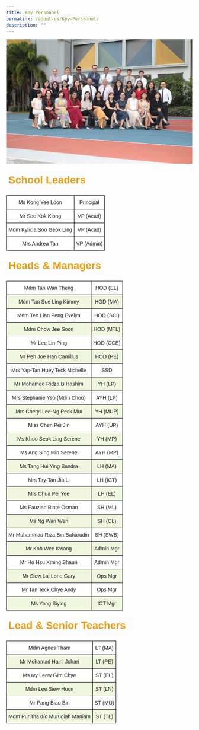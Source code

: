 ```yaml
---
title: Key Personnel
permalink: /about-us/Key-Personnel/
description: ""
---
```


![](/images/Staff/key%20personnel%202023.jpg)

<style type="text/css">
.tg  {border-collapse:collapse;border-spacing:0;}
.tg td{border-color:black;border-style:solid;border-width:1px;font-family:Arial, sans-serif;font-size:14px;
  overflow:hidden;padding:10px 5px;word-break:normal;}
.tg th{border-color:black;border-style:solid;border-width:1px;font-family:Arial, sans-serif;font-size:14px;
  font-weight:normal;overflow:hidden;padding:10px 5px;word-break:normal;}
.tg .tg-t6eb{border-color:#ffffff;color:#e89d16;font-size:28px;font-weight:bold;text-align:left;vertical-align:top}
</style>
<table class="tg">
<thead>
  <tr>
    <td class="tg-t6eb">School Leaders</td>
  </tr>
</thead>
</table>





<style type="text/css">
.tg  {border-collapse:collapse;border-spacing:0;}
.tg td{border-color:black;border-style:solid;border-width:1px;font-family:Arial, sans-serif;font-size:14px;
  overflow:hidden;padding:10px 5px;word-break:normal;}
.tg th{border-color:black;border-style:solid;border-width:1px;font-family:Arial, sans-serif;font-size:14px;
  font-weight:normal;overflow:hidden;padding:10px 5px;word-break:normal;}
.tg .tg-bn4z{background-color:#F1F6DF;color:#222;text-align:center;vertical-align:middle}
.tg .tg-a3j2{background-color:#FFF;color:#222;text-align:center;vertical-align:middle}
</style>
<table class="tg">
<thead>
  <tr>
    <td class="tg-a3j2"><span style="color:#222">Ms Kong Yee Loon</span></td>
    <td class="tg-a3j2"><span style="color:#222">Principal</span></td>
  </tr>
</thead>
<tbody>
  <tr>
    <td class="tg-a3j2"><span style="color:#222">Mr See Kok Kiong </span></td>
    <td class="tg-a3j2"><span style="color:#222"> VP (Acad)</span><br></td>
  </tr>
  <tr>
    <td class="tg-a3j2"><span style="color:#222">Mdm Kylicia Soo Geok Ling </span></td>
    <td class="tg-a3j2"><span style="color:#222">VP (Acad) </span></td>
  </tr>
  <tr>
    <td class="tg-a3j2"><span style="color:#222">Mrs Andrea Tan</span></td>
    <td class="tg-a3j2"><span style="color:#222">VP (Admin) </span></td>
  </tr>
</tbody>
</table>


<style type="text/css">
.tg  {border-collapse:collapse;border-spacing:0;}
.tg td{border-color:black;border-style:solid;border-width:1px;font-family:Arial, sans-serif;font-size:14px;
  overflow:hidden;padding:10px 5px;word-break:normal;}
.tg th{border-color:black;border-style:solid;border-width:1px;font-family:Arial, sans-serif;font-size:14px;
  font-weight:normal;overflow:hidden;padding:10px 5px;word-break:normal;}
.tg .tg-t6eb{border-color:#ffffff;color:#e89d16;font-size:28px;font-weight:bold;text-align:left;vertical-align:top}
</style>
<table class="tg">
<thead>
  <tr>
    <td class="tg-t6eb">Heads &amp; Managers</td>
  </tr>
</thead>
</table>


<style type="text/css">
.tg  {border-collapse:collapse;border-spacing:0;}
.tg td{border-color:black;border-style:solid;border-width:1px;font-family:Arial, sans-serif;font-size:14px;
  overflow:hidden;padding:10px 5px;word-break:normal;}
.tg th{border-color:black;border-style:solid;border-width:1px;font-family:Arial, sans-serif;font-size:14px;
  font-weight:normal;overflow:hidden;padding:10px 5px;word-break:normal;}
.tg .tg-bn4z{background-color:#F1F6DF;color:#222;text-align:center;vertical-align:middle}
.tg .tg-a3j2{background-color:#FFF;color:#222;text-align:center;vertical-align:middle}
</style>
<table class="tg">
<thead>
  <tr>
    <th class="tg-a3j2"><span style="color:#222">Mdm Tan Wan Theng</span></th>
    <th class="tg-a3j2"><span style="color:#222">HOD (EL)</span></th>
  </tr>
</thead>
<tbody>
  <tr>
    <td class="tg-bn4z"><span style="color:#222">Mdm Tan Sue Ling Kimmy</span></td>
    <td class="tg-bn4z"><span style="color:#222">HOD (MA)</span></td>
  </tr>
  <tr>
    <td class="tg-a3j2"><span style="color:#222"> Mdm Teo Lian Peng Evelyn</span></td>
    <td class="tg-a3j2"><span style="color:#222">HOD (SCI) </span></td>
  </tr>
  <tr>
    <td class="tg-bn4z"><span style="color:#222">Mdm Chow Jee Soon</span></td>
    <td class="tg-bn4z"><span style="color:#222"> HOD (MTL)</span></td>
  </tr>
  <tr>
    <td class="tg-a3j2"><span style="color:#222"> Mr Lee Lin Ping</span></td>
    <td class="tg-a3j2"><span style="color:#222">HOD (CCE) </span></td>
  </tr>
  <tr>
    <td class="tg-bn4z"><span style="color:#222"> Mr Peh Joe Han Camillus</span></td>
    <td class="tg-bn4z"><span style="color:#222">HOD (PE)</span></td>
  </tr>
  <tr>
    <td class="tg-a3j2"><span style="color:#222"> Mrs Yap-Tan Huey Teck Michelle</span></td>
    <td class="tg-a3j2"><span style="color:#222">SSD </span></td>
  </tr>
  <tr>
    <td class="tg-bn4z"><span style="color:#222"> Mr Mohamed Ridza B Hashim</span></td>
    <td class="tg-bn4z"><span style="color:#222">YH (LP) </span></td>
  </tr>
  <tr>
    <td class="tg-a3j2"><span style="color:#222">Mrs Stephanie Yeo (Mdm Choo) </span></td>
    <td class="tg-a3j2"><span style="color:#222">AYH (LP) </span></td>
  </tr>
  <tr>
    <td class="tg-bn4z"><span style="color:#222"> Mrs Cheryl Lee-Ng Peck Mui</span></td>
    <td class="tg-bn4z"><span style="color:#222">YH (MUP) </span></td>
  </tr>
  <tr>
    <td class="tg-a3j2"><span style="color:#222">Miss Chen Pei Jin</span></td>
    <td class="tg-a3j2"><span style="color:#222">AYH (UP) </span></td>
  </tr>
   <tr>
    <td class="tg-bn4z"><span style="color:#222">Ms Khoo Seok Ling Serene </span></td>
    <td class="tg-bn4z"><span style="color:#222"> YH (MP)</span></td>
  </tr>
	<tr>
    <td class="tg-a3j2"><span style="color:#222">Ms Ang Sing Min Serene </span></td>
    <td class="tg-a3j2"><span style="color:#222"> AYH (MP)</span></td>
  </tr>
  <tr>
    <td class="tg-bn4z"><span style="color:#222"> Ms Tang Hui Ying Sandra</span></td>
    <td class="tg-bn4z"><span style="color:#222">LH (MA) </span></td>
  </tr>
  <tr>
    <td class="tg-a3j2"><span style="color:#222"> Mrs Tay-Tan Jia Li</span></td>
    <td class="tg-a3j2"><span style="color:#222">LH (ICT) </span></td>
  </tr>
  <tr>
    <td class="tg-bn4z"><span style="color:#222"> Mrs Chua Pei Yee</span></td>
    <td class="tg-bn4z"><span style="color:#222">LH (EL) </span></td>
  </tr>

  <tr>
    <td class="tg-a3j2"><span style="color:#222"> Ms Fauziah Binte Osman</span></td>
    <td class="tg-a3j2"><span style="color:#222">SH (ML) </span></td>
  </tr>
  <tr>
    <td class="tg-bn4z"><span style="color:#222">Ms Ng Wan Wen </span></td>
    <td class="tg-bn4z"><span style="color:#222"> SH (CL)</span></td>
  </tr>
  <tr>
    <td class="tg-a3j2"><span style="color:#222"> Mr Muhammad Riza Bin Baharudin</span></td>
    <td class="tg-a3j2"><span style="color:#222">SH (SWB) </span></td>
  </tr>
  <tr>
    <td class="tg-bn4z"><span style="color:#222"> Mr Koh Wee Kwang</span></td>
    <td class="tg-bn4z"><span style="color:#222">Admin Mgr</span></td>
  </tr>
  <tr>
    <td class="tg-a3j2"><span style="color:#222">Mr Ho Hsu Xming Shaun </span></td>
    <td class="tg-a3j2"><span style="color:#222">Admin Mgr</span></td>
  </tr>
  <tr>
    <td class="tg-bn4z"><span style="color:#222"> Mr Siew Lai Lone Gary</span></td>
    <td class="tg-bn4z"><span style="color:#222">Ops Mgr </span></td>
  </tr>
  <tr>
    <td class="tg-a3j2"><span style="color:#222">Mr Tan Teck Chye Andy </span></td>
    <td class="tg-a3j2"><span style="color:#222">Ops Mgr </span></td>
  </tr>
  <tr>
    <td class="tg-bn4z"><span style="color:#222">Ms Yang Siying </span></td>
    <td class="tg-bn4z"><span style="color:#222"> ICT Mgr</span></td>
  </tr>
</tbody>
</table>

<style type="text/css">
.tg  {border-collapse:collapse;border-spacing:0;}
.tg td{border-color:black;border-style:solid;border-width:1px;font-family:Arial, sans-serif;font-size:14px;
  overflow:hidden;padding:10px 5px;word-break:normal;}
.tg th{border-color:black;border-style:solid;border-width:1px;font-family:Arial, sans-serif;font-size:14px;
  font-weight:normal;overflow:hidden;padding:10px 5px;word-break:normal;}
.tg .tg-t6eb{border-color:#ffffff;color:#e89d16;font-size:28px;font-weight:bold;text-align:left;vertical-align:top}
</style>
<table class="tg">
<thead>
  <tr>
    <td class="tg-t6eb">Lead &amp; Senior Teachers</td>
  </tr>
</thead>
</table>

<style type="text/css">
.tg  {border-collapse:collapse;border-spacing:0;}
.tg td{border-color:black;border-style:solid;border-width:1px;font-family:Arial, sans-serif;font-size:14px;
  overflow:hidden;padding:10px 5px;word-break:normal;}
.tg th{border-color:black;border-style:solid;border-width:1px;font-family:Arial, sans-serif;font-size:14px;
  font-weight:normal;overflow:hidden;padding:10px 5px;word-break:normal;}
.tg .tg-bn4z{background-color:#F1F6DF;color:#222;text-align:center;vertical-align:middle}
.tg .tg-a3j2{background-color:#FFF;color:#222;text-align:center;vertical-align:middle}
</style>
<table class="tg">
<thead>
  <tr>
    <th class="tg-a3j2"><span style="color:#222">Mdm Agnes Tham</span></th>
    <th class="tg-a3j2"><span style="color:#222">LT (MA)</span></th>
  </tr>
</thead>
<tbody>
  <tr>
    <td class="tg-bn4z"><span style="color:#222"> Mr Mohamad Hairil Johari</span></td>
    <td class="tg-bn4z"><span style="color:#222">LT (PE) </span></td>
  </tr>
  <tr>
    <td class="tg-a3j2"><span style="color:#222">Ms Ivy Leow Gim Chye</span></td>
    <td class="tg-a3j2"><span style="color:#222">ST (EL)</span></td>
  </tr>
  <tr>
    <td class="tg-bn4z"><span style="color:#222"> Mdm Lee Siew Hoon</span></td>
    <td class="tg-bn4z"><span style="color:#222"> ST (LN)</span></td>
  </tr>
	<tr>
    <td class="tg-a3j2"><span style="color:#222">Mr Pang Biao Bin</span></td>
    <td class="tg-a3j2"><span style="color:#222">ST (MU)</span></td>
  </tr>
	<tr>
    <td class="tg-bn4z"><span style="color:#222"> Mdm Punitha d/o Murugiah Maniam</span></td>
    <td class="tg-bn4z"><span style="color:#222"> ST (TL)</span></td>
  </tr>
</tbody>
</table>
